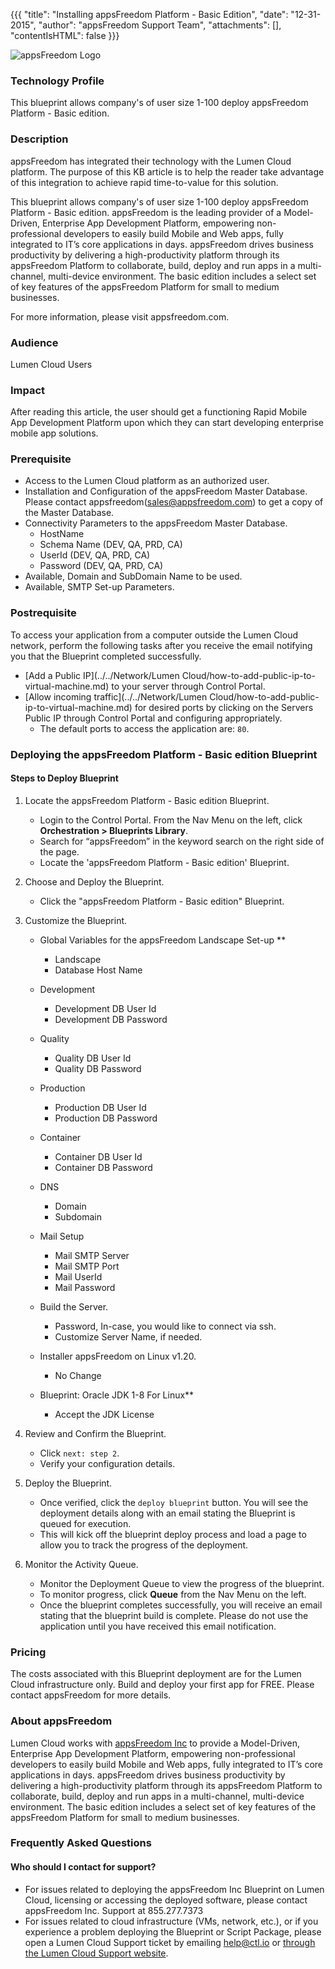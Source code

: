 
{{{
  "title": "Installing appsFreedom Platform - Basic Edition",
  "date": "12-31-2015",
  "author": "appsFreedom Support Team",
  "attachments": [],
  "contentIsHTML": false
}}}

![appsFreedom Logo](../../images/appsfreedom-logo.png)

### Technology Profile
This blueprint allows company's of user size 1-100 deploy appsFreedom Platform - Basic edition.

### Description
appsFreedom has integrated their technology with the Lumen Cloud platform. The purpose of this KB article is to help the reader take advantage of this integration to achieve rapid time-to-value for this solution.

This blueprint allows company's of user size 1-100 deploy appsFreedom Platform - Basic edition.
appsFreedom is the leading provider of a Model-Driven, Enterprise App Development Platform, empowering non-professional developers to easily build Mobile and Web apps, fully integrated to IT’s core applications in days. appsFreedom drives business productivity by delivering a high-productivity platform through its appsFreedom Platform to collaborate, build, deploy and run apps in a multi-channel, multi-device environment. The basic edition includes a select set of key features of the appsFreedom Platform for small to medium businesses.

For more information, please visit appsfreedom.com.

### Audience
Lumen Cloud Users

### Impact
After reading this article, the user should get a functioning Rapid Mobile App Development Platform upon which they can start developing enterprise mobile app solutions.

### Prerequisite
* Access to the Lumen Cloud platform as an authorized user.
* Installation and Configuration of the appsFreedom Master Database. Please contact appsfreedom(sales@appsfreedom.com) to get a copy of the Master Database.
* Connectivity Parameters to the appsFreedom Master Database.
  * HostName
  * Schema Name (DEV, QA, PRD, CA)
  * UserId (DEV, QA, PRD, CA)
  * Password (DEV, QA, PRD, CA)
* Available, Domain and SubDomain Name to be used.
* Available, SMTP Set-up Parameters.

### Postrequisite
To access your application from a computer outside the Lumen Cloud network, perform the following tasks after you receive the email notifying you that the Blueprint completed successfully.
* [Add a Public IP](../../Network/Lumen Cloud/how-to-add-public-ip-to-virtual-machine.md) to your server through Control Portal.
* [Allow incoming traffic](../../Network/Lumen Cloud/how-to-add-public-ip-to-virtual-machine.md) for desired ports by clicking on the Servers Public IP through Control Portal and configuring appropriately.
  * The default ports to access the application are: `80`.

### Deploying the appsFreedom Platform - Basic edition Blueprint

#### Steps to Deploy Blueprint
1. Locate the appsFreedom Platform - Basic edition Blueprint.
   * Login to the Control Portal. From the Nav Menu on the left, click **Orchestration > Blueprints Library**.
   * Search for “appsFreedom” in the keyword search on the right side of the page.
   * Locate the 'appsFreedom Platform - Basic edition' Blueprint.

2. Choose and Deploy the Blueprint.
   * Click the "appsFreedom Platform - Basic edition" Blueprint.

3. Customize the Blueprint.
   * Global Variables for the appsFreedom Landscape Set-up **
     * Landscape
     * Database Host Name
   * Development
     * Development DB User Id
     * Development DB Password
   * Quality
     * Quality DB User Id
     * Quality DB Password
   * Production
     * Production DB User Id
     * Production DB Password
   * Container
     * Container DB User Id
     * Container DB Password
   * DNS
     * Domain
     * Subdomain
   * Mail Setup
     * Mail SMTP Server
     * Mail SMTP Port
     * Mail UserId
     * Mail Password

   * Build the Server.
     * Password, In-case, you would like to connect via ssh.
     * Customize Server Name, if needed.

   * Installer appsFreedom on Linux v1.20.
     * No Change

   * Blueprint: Oracle JDK 1-8 For Linux**
     * Accept the JDK License

4. Review and Confirm the Blueprint.
   * Click `next: step 2`.
   * Verify your configuration details.

5. Deploy the Blueprint.
   * Once verified, click the `deploy blueprint` button. You will see the deployment details along with an email stating the Blueprint is queued for execution.
   * This will kick off the blueprint deploy process and load a page to allow you to track the progress of the deployment.

6. Monitor the Activity Queue.
   * Monitor the Deployment Queue to view the progress of the blueprint.
   * To monitor progress, click **Queue** from the Nav Menu on the left.
   * Once the blueprint completes successfully, you will receive an email stating that the blueprint build is complete. Please do not use the application until you have received this email notification.

### Pricing
The costs associated with this Blueprint deployment are for the Lumen Cloud infrastructure only. Build and deploy your first app for FREE. Please contact appsFreedom for more details.

### About appsFreedom
Lumen Cloud works with [appsFreedom Inc](http://appsfreedom.com) to provide a Model-Driven, Enterprise App Development Platform, empowering non-professional developers to easily build Mobile and Web apps, fully integrated to IT’s core applications in days. appsFreedom drives business productivity by delivering a high-productivity platform through its appsFreedom Platform to collaborate, build, deploy and run apps in a multi-channel, multi-device environment. The basic edition includes a select set of key features of the appsFreedom Platform for small to medium businesses.

### Frequently Asked Questions

#### Who should I contact for support?
* For issues related to deploying the appsFreedom Inc Blueprint on Lumen Cloud, licensing or accessing the deployed software, please contact appsFreedom Inc. Support at 855.277.7373
* For issues related to cloud infrastructure (VMs, network, etc.), or if you experience a problem deploying the Blueprint or Script Package, please open a Lumen Cloud Support ticket by emailing [help@ctl.io](mailto:help@ctl.io) or [through the Lumen Cloud Support website](https://t3n.zendesk.com/tickets/new).

